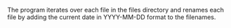 The program iterates over each file in the files directory and renames each file by adding the current date in YYYY-MM-DD format to the filenames.
